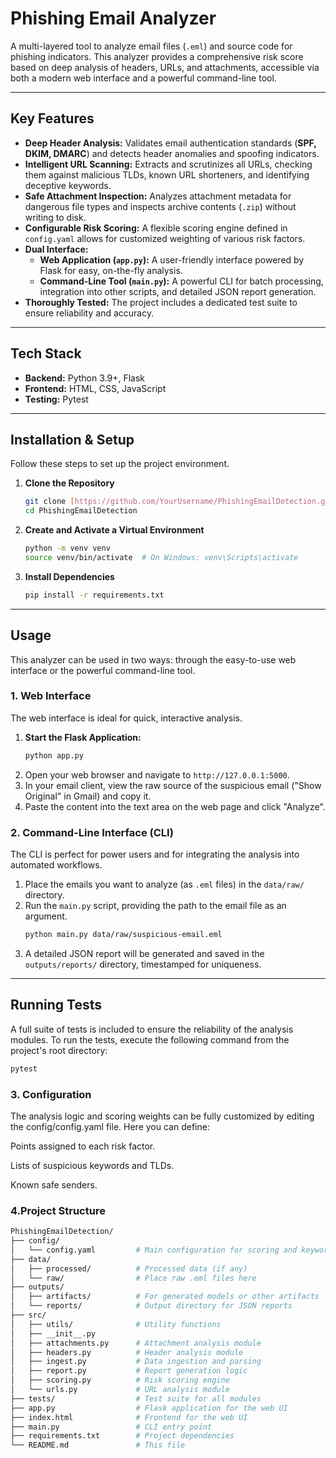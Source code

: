 # Phishing Email Analyzer 


A multi-layered tool to analyze email files (`.eml`) and source code for phishing indicators. This analyzer provides a comprehensive risk score based on deep analysis of headers, URLs, and attachments, accessible via both a modern web interface and a powerful command-line tool.

---

##  Key Features

* **Deep Header Analysis:** Validates email authentication standards (**SPF, DKIM, DMARC**) and detects header anomalies and spoofing indicators.
* **Intelligent URL Scanning:** Extracts and scrutinizes all URLs, checking them against malicious TLDs, known URL shorteners, and identifying deceptive keywords.
* **Safe Attachment Inspection:** Analyzes attachment metadata for dangerous file types and inspects archive contents (`.zip`) without writing to disk.
* **Configurable Risk Scoring:** A flexible scoring engine defined in `config.yaml` allows for customized weighting of various risk factors.
* **Dual Interface:**
    * **Web Application (`app.py`):** A user-friendly interface powered by Flask for easy, on-the-fly analysis.
    * **Command-Line Tool (`main.py`):** A powerful CLI for batch processing, integration into other scripts, and detailed JSON report generation.
* **Thoroughly Tested:** The project includes a dedicated test suite to ensure reliability and accuracy.

---

##  Tech Stack

* **Backend:** Python 3.9+, Flask
* **Frontend:** HTML, CSS, JavaScript
* **Testing:** Pytest

---

## Installation & Setup

Follow these steps to set up the project environment.

1.  **Clone the Repository**
    ```bash
    git clone [https://github.com/YourUsername/PhishingEmailDetection.git](https://github.com/YourUsername/PhishingEmailDetection.git)
    cd PhishingEmailDetection
    ```

2.  **Create and Activate a Virtual Environment**
    ```bash
    python -m venv venv
    source venv/bin/activate  # On Windows: venv\Scripts\activate
    ```

3.  **Install Dependencies**
    ```bash
    pip install -r requirements.txt
    ```

---

##  Usage

This analyzer can be used in two ways: through the easy-to-use web interface or the powerful command-line tool.

### 1. Web Interface

The web interface is ideal for quick, interactive analysis.

1.  **Start the Flask Application:**
    ```bash
    python app.py
    ```
2.  Open your web browser and navigate to `http://127.0.0.1:5000`.
3.  In your email client, view the raw source of the suspicious email ("Show Original" in Gmail) and copy it.
4.  Paste the content into the text area on the web page and click "Analyze".


### 2. Command-Line Interface (CLI)

The CLI is perfect for power users and for integrating the analysis into automated workflows.

1.  Place the emails you want to analyze (as `.eml` files) in the `data/raw/` directory.
2.  Run the `main.py` script, providing the path to the email file as an argument.
    ```bash
    python main.py data/raw/suspicious-email.eml
    ```
3.  A detailed JSON report will be generated and saved in the `outputs/reports/` directory, timestamped for uniqueness.

---

##  Running Tests

A full suite of tests is included to ensure the reliability of the analysis modules. To run the tests, execute the following command from the project's root directory:

```bash
pytest
```


### 3. Configuration

The analysis logic and scoring weights can be fully customized by editing the config/config.yaml file. Here you can define:

Points assigned to each risk factor.

Lists of suspicious keywords and TLDs.

Known safe senders.


### 4.Project Structure

```bash
PhishingEmailDetection/
├── config/
│   └── config.yaml         # Main configuration for scoring and keywords
├── data/
│   ├── processed/          # Processed data (if any)
│   └── raw/                # Place raw .eml files here
├── outputs/
│   ├── artifacts/          # For generated models or other artifacts
│   └── reports/            # Output directory for JSON reports
├── src/
│   ├── utils/              # Utility functions
│   ├── __init__.py
│   ├── attachments.py      # Attachment analysis module
│   ├── headers.py          # Header analysis module
│   ├── ingest.py           # Data ingestion and parsing
│   ├── report.py           # Report generation logic
│   ├── scoring.py          # Risk scoring engine
│   └── urls.py             # URL analysis module
├── tests/                  # Test suite for all modules
├── app.py                  # Flask application for the web UI
├── index.html              # Frontend for the web UI
├── main.py                 # CLI entry point
├── requirements.txt        # Project dependencies
└── README.md               # This file
```
